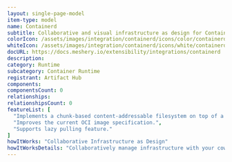 ```yaml
---
layout: single-page-model
item-type: model
name: Containerd
subtitle: Collaborative and visual infrastructure as design for Containerd
colorIcon: /assets/images/integration/containerd/icons/color/containerd-color.svg
whiteIcon: /assets/images/integration/containerd/icons/white/containerd-white.svg
docURL: https://docs.meshery.io/extensibility/integrations/containerd
description: 
category: Runtime
subcategory: Container Runtime
registrant: Artifact Hub
components: 
componentsCount: 0
relationships: 
relationshipsCount: 0
featureList: [
  "Implements a chunk-based content-addressable filesystem on top of a called RAFS (Registry Acceleration File System) format.",
  "Improves the current OCI image specification.",
  "Supports lazy pulling feature."
]
howItWorks: "Collaborative Infrastructure as Design"
howItWorksDetails: "Collaboratively manage infrastructure with your coworkers synchronously sharing the same designs."
---
```

